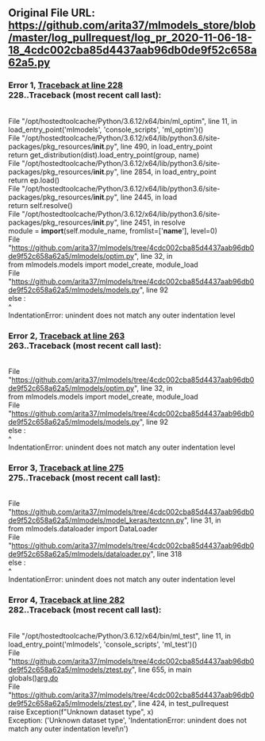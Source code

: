 ## Original File URL: https://github.com/arita37/mlmodels_store/blob/master/log_pullrequest/log_pr_2020-11-06-18-18_4cdc002cba85d4437aab96db0de9f52c658a62a5.py


### Error 1, [Traceback at line 228](https://github.com/arita37/mlmodels_store/blob/master/log_pullrequest/log_pr_2020-11-06-18-18_4cdc002cba85d4437aab96db0de9f52c658a62a5.py#L228)<br />228..Traceback (most recent call last):
<br />  File "/opt/hostedtoolcache/Python/3.6.12/x64/bin/ml_optim", line 11, in <module>
<br />    load_entry_point('mlmodels', 'console_scripts', 'ml_optim')()
<br />  File "/opt/hostedtoolcache/Python/3.6.12/x64/lib/python3.6/site-packages/pkg_resources/__init__.py", line 490, in load_entry_point
<br />    return get_distribution(dist).load_entry_point(group, name)
<br />  File "/opt/hostedtoolcache/Python/3.6.12/x64/lib/python3.6/site-packages/pkg_resources/__init__.py", line 2854, in load_entry_point
<br />    return ep.load()
<br />  File "/opt/hostedtoolcache/Python/3.6.12/x64/lib/python3.6/site-packages/pkg_resources/__init__.py", line 2445, in load
<br />    return self.resolve()
<br />  File "/opt/hostedtoolcache/Python/3.6.12/x64/lib/python3.6/site-packages/pkg_resources/__init__.py", line 2451, in resolve
<br />    module = __import__(self.module_name, fromlist=['__name__'], level=0)
<br />  File "https://github.com/arita37/mlmodels/tree/4cdc002cba85d4437aab96db0de9f52c658a62a5/mlmodels/optim.py", line 32, in <module>
<br />    from mlmodels.models import model_create, module_load
<br />  File "https://github.com/arita37/mlmodels/tree/4cdc002cba85d4437aab96db0de9f52c658a62a5/mlmodels/models.py", line 92
<br />    else :
<br />         ^
<br />IndentationError: unindent does not match any outer indentation level



### Error 2, [Traceback at line 263](https://github.com/arita37/mlmodels_store/blob/master/log_pullrequest/log_pr_2020-11-06-18-18_4cdc002cba85d4437aab96db0de9f52c658a62a5.py#L263)<br />263..Traceback (most recent call last):
<br />  File "https://github.com/arita37/mlmodels/tree/4cdc002cba85d4437aab96db0de9f52c658a62a5/mlmodels/optim.py", line 32, in <module>
<br />    from mlmodels.models import model_create, module_load
<br />  File "https://github.com/arita37/mlmodels/tree/4cdc002cba85d4437aab96db0de9f52c658a62a5/mlmodels/models.py", line 92
<br />    else :
<br />         ^
<br />IndentationError: unindent does not match any outer indentation level



### Error 3, [Traceback at line 275](https://github.com/arita37/mlmodels_store/blob/master/log_pullrequest/log_pr_2020-11-06-18-18_4cdc002cba85d4437aab96db0de9f52c658a62a5.py#L275)<br />275..Traceback (most recent call last):
<br />  File "https://github.com/arita37/mlmodels/tree/4cdc002cba85d4437aab96db0de9f52c658a62a5/mlmodels/model_keras/textcnn.py", line 31, in <module>
<br />    from mlmodels.dataloader import DataLoader
<br />  File "https://github.com/arita37/mlmodels/tree/4cdc002cba85d4437aab96db0de9f52c658a62a5/mlmodels/dataloader.py", line 318
<br />    else :
<br />         ^
<br />IndentationError: unindent does not match any outer indentation level



### Error 4, [Traceback at line 282](https://github.com/arita37/mlmodels_store/blob/master/log_pullrequest/log_pr_2020-11-06-18-18_4cdc002cba85d4437aab96db0de9f52c658a62a5.py#L282)<br />282..Traceback (most recent call last):
<br />  File "/opt/hostedtoolcache/Python/3.6.12/x64/bin/ml_test", line 11, in <module>
<br />    load_entry_point('mlmodels', 'console_scripts', 'ml_test')()
<br />  File "https://github.com/arita37/mlmodels/tree/4cdc002cba85d4437aab96db0de9f52c658a62a5/mlmodels/ztest.py", line 655, in main
<br />    globals()[arg.do](arg)
<br />  File "https://github.com/arita37/mlmodels/tree/4cdc002cba85d4437aab96db0de9f52c658a62a5/mlmodels/ztest.py", line 424, in test_pullrequest
<br />    raise Exception(f"Unknown dataset type", x)
<br />Exception: ('Unknown dataset type', 'IndentationError: unindent does not match any outer indentation level\n')
